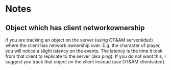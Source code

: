 # Notes

## Object which has client networkownership

If you are tracking an object on the server (using OT&AM serversided) where the client has network ownership over. E.g. the character of player, you will notice a slight latency on the events. The latency is the time it took from that client to replicate to the server (aka ping). If you do not want this, I suggest you track that object on the client instead (use OT&AM clientsided).


